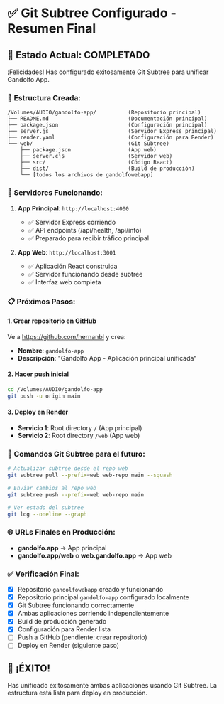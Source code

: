 # ✅ Git Subtree Configurado - Resumen Final

## 🎯 Estado Actual: COMPLETADO

¡Felicidades! Has configurado exitosamente Git Subtree para unificar Gandolfo App. 

### 📁 Estructura Creada:

```
/Volumes/AUDIO/gandolfo-app/          (Repositorio principal)
├── README.md                         (Documentación principal)
├── package.json                      (Configuración principal)
├── server.js                         (Servidor Express principal)
├── render.yaml                       (Configuración para Render)
└── web/                              (Git Subtree)
    ├── package.json                  (App web)
    ├── server.cjs                    (Servidor web)
    ├── src/                          (Código React)
    ├── dist/                         (Build de producción)
    └── [todos los archivos de gandolfowebapp]
```

### 🚀 Servidores Funcionando:

1. **App Principal**: `http://localhost:4000`
   - ✅ Servidor Express corriendo
   - ✅ API endpoints (/api/health, /api/info)
   - ✅ Preparado para recibir tráfico principal

2. **App Web**: `http://localhost:3001`
   - ✅ Aplicación React construida
   - ✅ Servidor funcionando desde subtree
   - ✅ Interfaz web completa

### 📋 Próximos Pasos:

#### 1. Crear repositorio en GitHub
Ve a https://github.com/hernanbl y crea:
- **Nombre**: `gandolfo-app`
- **Descripción**: "Gandolfo App - Aplicación principal unificada"

#### 2. Hacer push inicial
```bash
cd /Volumes/AUDIO/gandolfo-app
git push -u origin main
```

#### 3. Deploy en Render
- **Servicio 1**: Root directory `/` (App principal)
- **Servicio 2**: Root directory `/web` (App web)

### 🔄 Comandos Git Subtree para el futuro:

```bash
# Actualizar subtree desde el repo web
git subtree pull --prefix=web web-repo main --squash

# Enviar cambios al repo web
git subtree push --prefix=web web-repo main

# Ver estado del subtree
git log --oneline --graph
```

### 🌐 URLs Finales en Producción:

- **gandolfo.app** → App principal
- **gandolfo.app/web** o **web.gandolfo.app** → App web

### ✅ Verificación Final:

- [x] Repositorio `gandolfowebapp` creado y funcionando
- [x] Repositorio principal `gandolfo-app` configurado localmente
- [x] Git Subtree funcionando correctamente
- [x] Ambas aplicaciones corriendo independientemente
- [x] Build de producción generado
- [x] Configuración para Render lista
- [ ] Push a GitHub (pendiente: crear repositorio)
- [ ] Deploy en Render (siguiente paso)

## 🎉 ¡ÉXITO! 

Has unificado exitosamente ambas aplicaciones usando Git Subtree. La estructura está lista para deploy en producción.
